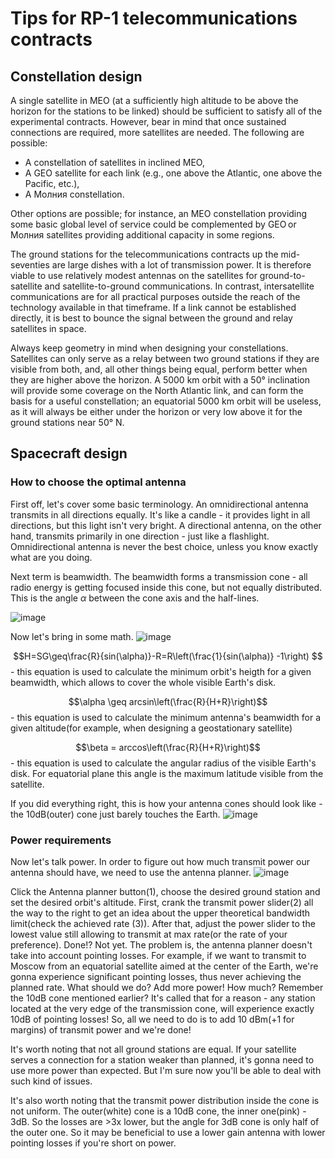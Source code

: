 # Tips for RP-1 telecommunications contracts

## Constellation design

A single satellite in MEO (at a sufficiently high altitude to be above the horizon for the stations to be linked) should be sufficient to satisfy all of the experimental contracts. However, bear in mind that once sustained connections are required, more satellites are needed. The following are possible:
- A constellation of satellites in inclined MEO,
- A GEO satellite for each link (e.g., one above the Atlantic, one above the Pacific, etc.),
- A Молния constellation.

Other options are possible; for instance, an MEO constellation providing some basic global level of service could be complemented by GEO or Молния satellites providing additional capacity in some regions.

The ground stations for the telecommunications contracts up the mid-seventies are large dishes with a lot of transmission power. It is therefore viable to use relatively modest antennas on the satellites for ground-to-satellite and satellite-to-ground communications.  In contrast, intersatellite communications are for all practical purposes outside the reach of the technology available in that timeframe. If a link cannot be established directly, it is best to bounce the signal between the ground and relay satellites in space.

Always keep geometry in mind when designing your constellations. Satellites can only serve as a relay between two ground stations if they are visible from both, and, all other things being equal, perform better when they are higher above the horizon. A 5000 km orbit with a 50° inclination will provide some coverage on the North Atlantic link, and can form the basis for a useful constellation; an equatorial 5000 km orbit will be useless, as it will always be either under the horizon or very low above it for the ground stations near 50° N.


## Spacecraft design

### How to choose the optimal antenna
First off, let's cover some basic terminology. An omnidirectional antenna transmits in all directions equally. It's like a candle - it provides light in all directions, but this light isn't very bright. A directional antenna, on the other hand, transmits primarily in one direction - just like a flashlight. Omnidirectional antenna is never the best choice, unless you know exactly what are you doing.

Next term is beamwidth. The beamwidth forms a transmission cone - all radio energy is getting focused inside this cone, but not equally distributed. This is the angle $\alpha$ between the cone axis and the half-lines.

![image](https://github.com/user-attachments/assets/eeb14c57-615a-4218-8331-2da9b707fa4b)

Now let's bring in some math.
![image](https://github.com/user-attachments/assets/862c3a1c-4e97-4a4b-83b0-1d96f602d5a0)

$$H=SG\geq\frac{R}{sin(\alpha)}-R=R\left(\frac{1}{sin(\alpha)} -1\right) $$ - this equation is used to calculate the minimum orbit's heigth for a given beamwidth, which allows to cover the whole visible Earth's disk.

$$\alpha \geq arcsin\left(\frac{R}{H+R}\right)$$ - this equation is used to calculate the minimum antenna's beamwidth for a given altitude(for example, when designing a geostationary satellite)

$$\beta = arccos\left(\frac{R}{H+R}\right)$$ - this equation is used to calculate the angular radius of the visible Earth's disk. For equatorial plane this angle is the maximum latitude visible from the satellite.

If you did everything right, this is how your antenna cones should look like - the 10dB(outer) cone just barely touches the Earth.
![image](https://github.com/user-attachments/assets/e0d412fd-6f50-462b-bb21-5867304b4456)


### Power requirements

Now let's talk power. In order to figure out how much transmit power our antenna should have, we need to use the antenna planner.
![image](https://github.com/user-attachments/assets/37ae3f74-3fd5-4a37-9efb-af788c67f327)

Click the Antenna planner button(1), choose the desired ground station and set the desired orbit's altitude. First, crank the transmit power slider(2) all the way to the right to get an idea about the upper theoretical bandwidth limit(check the achieved rate (3)). After that, adjust the power slider to the lowest value still allowing to transmit at max rate(or the rate of your preference). Done!? Not yet. The problem is, the antenna planner doesn't take into account pointing losses. For example, if we want to transmit to Moscow from an equatorial satellite aimed at the center of the Earth, we're gonna experience significant pointing losses, thus never achieving the planned rate. What should we do? Add more power! How much? Remember the 10dB cone mentioned earlier? It's called that for a reason - any station located at the very edge of the transmission cone, will experience exactly 10dB of pointing losses! So, all we need to do is to add 10 dBm(+1 for margins) of transmit power and we're done!

It's worth noting that not all ground stations are equal. If your satellite serves a connection for a station weaker than planned, it's gonna need to use more power than expected. But I'm sure now you'll be able to deal with such kind of issues.

It's also worth noting that the transmit power distribution inside the cone is not uniform. The outer(white) cone is a 10dB cone, the inner one(pink) - 3dB. So the losses are >3x lower, but the angle for 3dB cone is only half of the outer one. So it may be beneficial to use a lower gain antenna with lower pointing losses if you're short on power.
